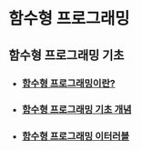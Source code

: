 # 함수형 프로그래밍

## 함수형 프로그래밍 기초

- ### [함수형 프로그래밍이란?](./Functional_Programming.md)

- ### [함수형 프로그래밍 기초 개념](./Functional_Programming_basic.md)

- ### [함수형 프로그래밍 이터러블](./Functional_Programming_iterable.md)

